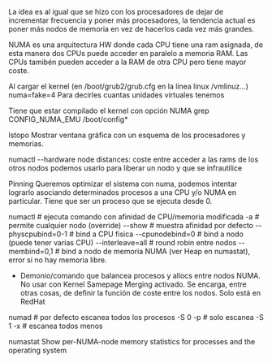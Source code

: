 La idea es al igual que se hizo con los procesadores de dejar de incrementar frecuencia y poner más procesadores, la tendencia actual es poner más nodos de memoria en vez de hacerlos cada vez más grandes.

NUMA es una arquitectura HW donde cada CPU tiene una ram asignada, de esta manera dos CPUs puede acceder en paralelo a memoria RAM.
Las CPUs tamibén pueden acceder a la RAM de otra CPU pero tiene mayor coste.


Al cargar el kernel (en /boot/grub2/grub.cfg en la línea linux   /vmlinuz...)
numa=fake=4
Para decirles cuantas unidades virtuales tenemos

Tiene que estar compilado el kernel con opción NUMA
grep CONFIG_NUMA_EMU /boot/config*


lstopo
  Mostrar ventana gráfica con un esquema de los procesadores y memorias.


numactl --hardware
  node distances: coste entre acceder a las rams de los otros nodos
                  podemos usarlo para liberar un nodo y que se infrautilice

Pinning
Queremos optimizar el sistema con numa, podemos intentar lograrlo asociando determinados procesos a una CPU y/o NUMA en particular.
Tiene que ser un proceso que se ejecuta desde 0.

numactl <CMD>   # ejecuta comando con afinidad de CPU/memoria modificada
 -a                # permite cualquier nodo (override)
 --show            # muestra afinidad por defecto
 --physcpubind=0-1 # bind a CPU fisica
 --cpunodebind=0   # bind a nodo (puede tener varias CPU)
 --interleave=all  # round robin entre nodos
 --membind=0,1     # bind a nodo de memoria NUMA (ver Heap en numastat), error si no hay memoria libre.



- Demonio/comando que balancea procesos y allocs entre nodos NUMA. 
  No usar con Kernel Samepage Merging activado.
  Se encarga, entre otras cosas, de definir la función de coste entre los nodos.
  Solo está en RedHat

numad           # por defecto escanea todos los procesos
 -S 0 -p <PID>          # solo escanea <PID>
 -S 1 -x <PID>          # escanea todos menos <PID>


numastat
Show per-NUMA-node memory statistics for processes and the operating system
